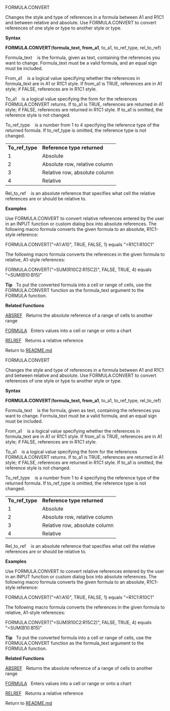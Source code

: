 FORMULA.CONVERT

Changes the style and type of references in a formula between A1 and
R1C1 and between relative and absolute. Use FORMULA.CONVERT to convert
references of one style or type to another style or type.

**Syntax**

**FORMULA.CONVERT**(**formula\_text, from\_a1**, to\_a1, to\_ref\_type,
rel\_to\_ref)

Formula\_text    is the formula, given as text, containing the
references you want to change. Formula\_text must be a valid formula,
and an equal sign must be included.

From\_a1    is a logical value specifying whether the references in
formula\_text are in A1 or R1C1 style. If from\_a1 is TRUE, references
are in A1 style; if FALSE, references are in R1C1 style.

To\_a1    is a logical value specifying the form for the references
FORMULA.CONVERT returns. If to\_a1 is TRUE, references are returned in
A1 style; if FALSE, references are returned in R1C1 style. If to\_a1 is
omitted, the reference style is not changed.

To\_ref\_type    is a number from 1 to 4 specifying the reference type
of the returned formula. If to\_ref\_type is omitted, the reference type
is not changed.

|                   |                               |
| ----------------- | ----------------------------- |
| **To\_ref\_type** | **Reference type returned**   |
| 1                 | Absolute                      |
| 2                 | Absolute row, relative column |
| 3                 | Relative row, absolute column |
| 4                 | Relative                      |

Rel\_to\_ref    is an absolute reference that specifies what cell the
relative references are or should be relative to.

**Examples**

Use FORMULA.CONVERT to convert relative references entered by the user
in an INPUT function or custom dialog box into absolute references. The
following macro formula converts the given formula to an absolute,
R1C1-style reference:

FORMULA.CONVERT("=A1:A10", TRUE, FALSE, 1) equals "=R1C1:R10C1"

The following macro formula converts the references in the given formula
to relative, A1-style references:

FORMULA.CONVERT("=SUM(R10C2:R15C2)", FALSE, TRUE, 4) equals
"=SUM(B10:B15)"

**Tip**   To put the converted formula into a cell or range of cells,
use the FORMULA.CONVERT function as the formula\_text argument to the
FORMULA function.

**Related Functions**

[ABSREF](ABSREF.md)   Returns the absolute reference of a range of cells to another
range

[FORMULA](FORMULA.md)   Enters values into a cell or range or onto a chart

[RELREF](RELREF.md)   Returns a relative reference



Return to [README.md](README.md)

FORMULA.CONVERT

Changes the style and type of references in a formula between A1 and
R1C1 and between relative and absolute. Use FORMULA.CONVERT to convert
references of one style or type to another style or type.

**Syntax**

**FORMULA.CONVERT**(**formula\_text, from\_a1**, to\_a1, to\_ref\_type,
rel\_to\_ref)

Formula\_text    is the formula, given as text, containing the
references you want to change. Formula\_text must be a valid formula,
and an equal sign must be included.

From\_a1    is a logical value specifying whether the references in
formula\_text are in A1 or R1C1 style. If from\_a1 is TRUE, references
are in A1 style; if FALSE, references are in R1C1 style.

To\_a1    is a logical value specifying the form for the references
FORMULA.CONVERT returns. If to\_a1 is TRUE, references are returned in
A1 style; if FALSE, references are returned in R1C1 style. If to\_a1 is
omitted, the reference style is not changed.

To\_ref\_type    is a number from 1 to 4 specifying the reference type
of the returned formula. If to\_ref\_type is omitted, the reference type
is not changed.

|                   |                               |
| ----------------- | ----------------------------- |
| **To\_ref\_type** | **Reference type returned**   |
| 1                 | Absolute                      |
| 2                 | Absolute row, relative column |
| 3                 | Relative row, absolute column |
| 4                 | Relative                      |

Rel\_to\_ref    is an absolute reference that specifies what cell the
relative references are or should be relative to.

**Examples**

Use FORMULA.CONVERT to convert relative references entered by the user
in an INPUT function or custom dialog box into absolute references. The
following macro formula converts the given formula to an absolute,
R1C1-style reference:

FORMULA.CONVERT("=A1:A10", TRUE, FALSE, 1) equals "=R1C1:R10C1"

The following macro formula converts the references in the given formula
to relative, A1-style references:

FORMULA.CONVERT("=SUM(R10C2:R15C2)", FALSE, TRUE, 4) equals
"=SUM(B10:B15)"

**Tip**   To put the converted formula into a cell or range of cells,
use the FORMULA.CONVERT function as the formula\_text argument to the
FORMULA function.

**Related Functions**

[ABSREF](ABSREF.md)   Returns the absolute reference of a range of cells to another
range

[FORMULA](FORMULA.md)   Enters values into a cell or range or onto a chart

[RELREF](RELREF.md)   Returns a relative reference



Return to [README.md](README.md)

